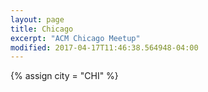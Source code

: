 ```yaml
---
layout: page
title: Chicago
excerpt: "ACM Chicago Meetup"
modified: 2017-04-17T11:46:38.564948-04:00
---
```

{% assign city = "CHI" %}
